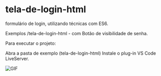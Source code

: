 # tela-de-login-html

formulário de login, utilizando técnicas com ES6.

Exemplos
/tela-de-login-html - com Botão de visibilidade de senha.

Para executar o projeto:

Abra a pasta de exemplo (tela-de-login-html)
Instale o plug-in VS Code LiveServer.


<img src="https://i.imgur.com/ZIqxMas.png" alt="GIF" data-canonical-src="https://i.imgur.com/ZIqxMas.png" style="max-width: 50%;">
